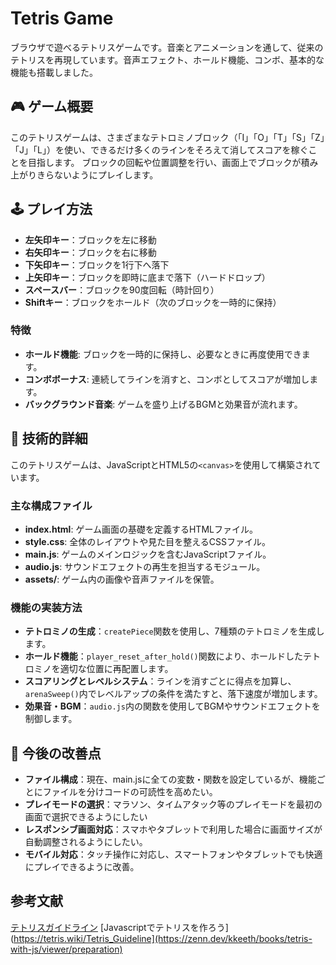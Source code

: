 # Tetris Game

ブラウザで遊べるテトリスゲームです。音楽とアニメーションを通して、従来のテトリスを再現しています。音声エフェクト、ホールド機能、コンボ、基本的な機能も搭載しました。

## 🎮 ゲーム概要
このテトリスゲームは、さまざまなテトロミノブロック（「I」「O」「T」「S」「Z」「J」「L」）を使い、できるだけ多くのラインをそろえて消してスコアを稼ぐことを目指します。
ブロックの回転や位置調整を行い、画面上でブロックが積み上がりきらないようにプレイします。

## 🕹️ プレイ方法
- **左矢印キー**：ブロックを左に移動
- **右矢印キー**：ブロックを右に移動
- **下矢印キー**：ブロックを1行下へ落下
- **上矢印キー**：ブロックを即時に底まで落下（ハードドロップ）
- **スペースバー**：ブロックを90度回転（時計回り）
- **Shiftキー**：ブロックをホールド（次のブロックを一時的に保持）

### 特徴
- **ホールド機能**: ブロックを一時的に保持し、必要なときに再度使用できます。
- **コンボボーナス**: 連続してラインを消すと、コンボとしてスコアが増加します。
- **バックグラウンド音楽**: ゲームを盛り上げるBGMと効果音が流れます。

## 🔧 技術的詳細
このテトリスゲームは、JavaScriptとHTML5の`<canvas>`を使用して構築されています。

### 主な構成ファイル

- **index.html**: ゲーム画面の基礎を定義するHTMLファイル。
- **style.css**: 全体のレイアウトや見た目を整えるCSSファイル。
- **main.js**: ゲームのメインロジックを含むJavaScriptファイル。
- **audio.js**: サウンドエフェクトの再生を担当するモジュール。
- **assets/**: ゲーム内の画像や音声ファイルを保管。

### 機能の実装方法

- **テトロミノの生成**：`createPiece`関数を使用し、7種類のテトロミノを生成します。
- **ホールド機能**：`player_reset_after_hold()`関数により、ホールドしたテトロミノを適切な位置に再配置します。
- **スコアリングとレベルシステム**：ラインを消すごとに得点を加算し、`arenaSweep()`内でレベルアップの条件を満たすと、落下速度が増加します。
- **効果音・BGM**：`audio.js`内の関数を使用してBGMやサウンドエフェクトを制御します。

## 🚀 今後の改善点
- **ファイル構成**：現在、main.jsに全ての変数・関数を設定しているが、機能ごとにファイルを分けコードの可読性を高めたい。
- **プレイモードの選択**：マラソン、タイムアタック等のプレイモードを最初の画面で選択できるようにしたい
- **レスポンシブ画面対応**：スマホやタブレットで利用した場合に画面サイズが自動調整されるようにしたい。
- **モバイル対応**：タッチ操作に対応し、スマートフォンやタブレットでも快適にプレイできるように改善。

## 参考文献
[テトリスガイドライン](https://tetris.wiki/Tetris_Guideline)
[Javascriptでテトリスを作ろう](https://tetris.wiki/Tetris_Guideline](https://zenn.dev/kkeeth/books/tetris-with-js/viewer/preparation)

